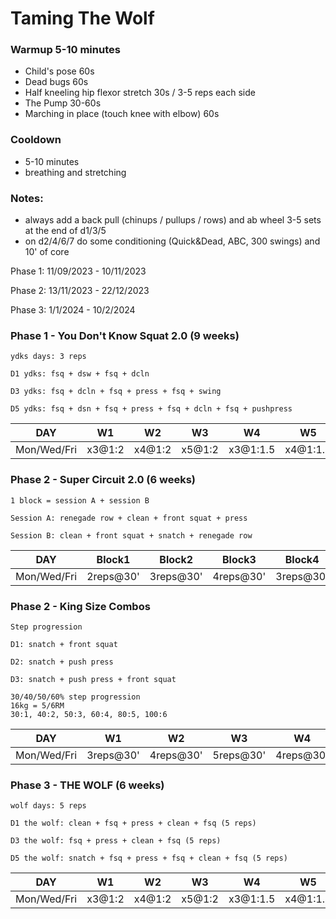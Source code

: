 
# Taming The Wolf

### Warmup 5-10 minutes

- Child's pose 60s
- Dead bugs 60s
- Half kneeling hip flexor stretch 30s / 3-5 reps each side
- The Pump 30-60s
- Marching in place (touch knee with elbow) 60s

### Cooldown
- 5-10 minutes
- breathing and stretching

### Notes:
- always add a back pull (chinups / pullups / rows) and ab wheel 3-5 sets at the end of d1/3/5
- on d2/4/6/7 do some conditioning (Quick&Dead, ABC, 300 swings) and 10' of core

Phase 1: 11/09/2023 - 10/11/2023

Phase 2: 13/11/2023 - 22/12/2023

Phase 3: 1/1/2024 - 10/2/2024 

### Phase 1 - You Don't Know Squat 2.0 (9 weeks)
```
ydks days: 3 reps

D1 ydks: fsq + dsw + fsq + dcln

D3 ydks: fsq + dcln + fsq + press + fsq + swing

D5 ydks: fsq + dsn + fsq + press + fsq + dcln + fsq + pushpress
```

DAY | W1 | W2 | W3 | W4 | W5 | W6 | W7 | W8 | W9
--- | --- | --- | --- | --- | --- | --- | --- | --- | --- 
Mon/Wed/Fri | x3@1:2 | x4@1:2 | x5@1:2 | x3@1:1.5 | x4@1:1.5 | x5@1:1.5 | x3@1:1 | x4@1:1 | x5@1:1

### Phase 2 - Super Circuit 2.0 (6 weeks)
```
1 block = session A + session B

Session A: renegade row + clean + front squat + press

Session B: clean + front squat + snatch + renegade row
```

DAY | Block1 | Block2 | Block3 | Block4 | Block5 | Block6 | Block7 | Block8 | Block9
--- | --- | --- | --- | --- | --- | --- | --- | --- | ---
Mon/Wed/Fri | 2reps@30' | 3reps@30' | 4reps@30' | 3reps@30' | 4reps@30' | 5reps@30' | 4reps@30' | 5reps@30' | 6reps@30'

### Phase 2 - King Size Combos
```
Step progression

D1: snatch + front squat

D2: snatch + push press

D3: snatch + push press + front squat

30/40/50/60% step progression
16kg = 5/6RM
30:1, 40:2, 50:3, 60:4, 80:5, 100:6
```

DAY | W1 | W2 | W3 | W4 | W5 | W6
--- | --- | --- | --- | --- | --- | ---
Mon/Wed/Fri | 3reps@30' | 4reps@30' | 5reps@30' | 4reps@30' | 5reps@30' | 6reps@30'


### Phase 3 - THE WOLF (6 weeks)
```
wolf days: 5 reps

D1 the wolf: clean + fsq + press + clean + fsq (5 reps)

D3 the wolf: fsq + press + clean + fsq (5 reps)

D5 the wolf: snatch + fsq + press + fsq + clean + fsq (5 reps)
```

DAY | W1 | W2 | W3 | W4 | W5 | W6
--- | --- | --- | --- | --- | --- | ---
Mon/Wed/Fri | x3@1:2 | x4@1:2 | x5@1:2 | x3@1:1.5 | x4@1:1.5 | x5@1:1.5
